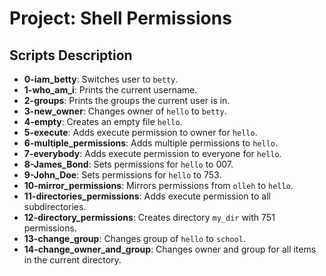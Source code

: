 # Project: Shell Permissions

## Scripts Description
* **0-iam_betty**: Switches user to `betty`.
* **1-who_am_i**: Prints the current username.
* **2-groups**: Prints the groups the current user is in.
* **3-new_owner**: Changes owner of `hello` to `betty`.
* **4-empty**: Creates an empty file `hello`.
* **5-execute**: Adds execute permission to owner for `hello`.
* **6-multiple_permissions**: Adds multiple permissions to `hello`.
* **7-everybody**: Adds execute permission to everyone for `hello`.
* **8-James_Bond**: Sets permissions for `hello` to 007.
* **9-John_Doe**: Sets permissions for `hello` to 753.
* **10-mirror_permissions**: Mirrors permissions from `olleh` to `hello`.
* **11-directories_permissions**: Adds execute permission to all subdirectories.
* **12-directory_permissions**: Creates directory `my_dir` with 751 permissions.
* **13-change_group**: Changes group of `hello` to `school`.
* **14-change_owner_and_group**: Changes owner and group for all items in the current directory.
